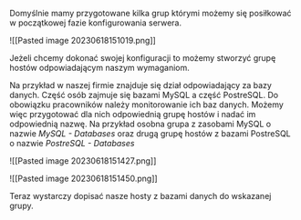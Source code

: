Domyślnie mamy przygotowane kilka grup którymi możemy się posiłkować w początkowej fazie konfigurowania serwera.

![[Pasted image 20230618151019.png]]

Jeżeli chcemy dokonać swojej konfiguracji to możemy stworzyć grupę hostów odpowiadającym naszym wymaganiom.

Na przykład w naszej firmie znajduje się dział odpowiadający za bazy danych. Część osób zajmuje się bazami MySQL a część PostreSQL. Do obowiązku pracowników należy monitorowanie ich baz danych. Możemy więc przygotować dla nich odpowiednią grupę hostów i nadać im odpowiednią nazwę. Na przykład osobna grupa z zasobami MySQL o nazwie *MySQL - Databases* oraz drugą grupę hostów z bazami PostreSQL o nazwie *PostreSQL - Databases*

![[Pasted image 20230618151427.png]]

![[Pasted image 20230618151450.png]]

Teraz wystarczy dopisać nasze hosty z bazami danych do wskazanej grupy. 
